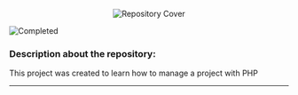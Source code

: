 <p align="center">
  <img src="https://github.com/gabrielsoaresceravolo/Projects-PHP/assets/132103393/79490c1a-06e8-417e-bc46-583779d61611" alt="Repository Cover">
</p>

![Completed](http://img.shields.io/static/v1?label=STATUS&message=COMPLETED&color=green&style=for-the-badge)

### Description about the repository: 

This project was created to learn how to manage a project with PHP

<hr>
